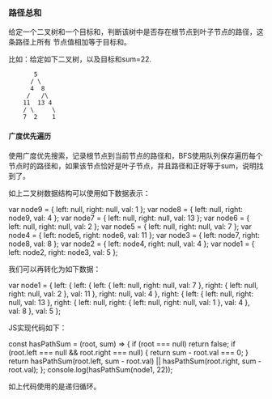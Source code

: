 
### 路径总和

给定一个二叉树和一个目标和，判断该树中是否存在根节点到叶子节点的路径，这条路径上所有
节点值相加等于目标和。

比如：给定如下二叉树，以及目标和sum=22.

           5
          / \
          4  8
         /   /\
        11  13 4
        / \     \ 
        7  2    1

 #### 广度优先遍历

 使用广度优先搜索，记录根节点到当前节点的路径和，BFS使用队列保存遍历每个节点时的路径和，如果该节点恰好是叶子节点，并且路径和正好等于sum，说明找到了。

 如上二叉树数据结构可以使用如下数据表示：

var node9 = { left: null, right: null, val: 1 };
var node8 = { left: null, right: node9, val: 4 };
var node7 = { left: null, right: null, val: 13 };
var node6 = { left: null, right: null, val: 2 };
var node5 = { left: null, right: null, val: 7 };
var node4 = { left: node5, right: node6, val: 11 };
var node3 = { left: node7, right: node8, val: 8 };
var node2 = { left: node4, right: null, val: 4 };
var node1 = { left: node2, right: node3, val: 5 };

我们可以再转化为如下数据：

var node1 = {
  left: {
    left: {
      left: {
        left: null,
        right: null,
        val: 7
      },
      right: {
        left: null,
        right: null,
        val: 2
      },
      val: 11
    },
    right: null,
    val: 4
  },
  right: {
  	left: {
  	  left: null,
  	  right: null,
  	  val: 13
    },
  	right: {
  	  left: null,
  	  right: {
  	  	left: null,
  	  	right: null,
  	  	val: 1
  	  },
  	  val: 4
    },
  	val: 8
  },
  val: 5
};

JS实现代码如下：

const hasPathSum = (root, sum) => {
  if (root === null) return false;
  if (root.left === null && root.right === null) {
    return sum - root.val === 0;
  }
  return hasPathSum(root.left, sum - root.val) || 
  hasPathSum(root.right, sum - root.val);
};
console.log(hasPathSum(node1, 22));

如上代码使用的是递归循环。

